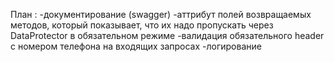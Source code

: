 План :
		-документирование (swagger)
		-аттрибут полей возвращаемых методов, который показывает, что их надо пропускать через DataProtector в обязательном режиме
		-валидация обязательного header с номером телефона на входящих запросах
		-логирование